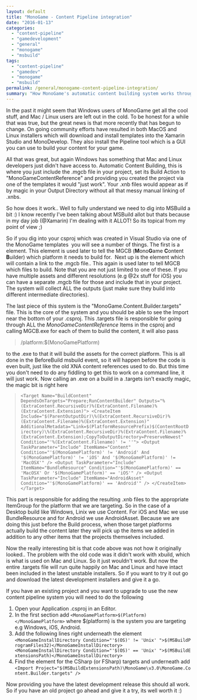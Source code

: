 ```yaml
---
layout: default
title: "MonoGame - Content Pipeline integration"
date: "2016-01-13"
categories: 
  - "content-pipeline"
  - "gamedevelopment"
  - "general"
  - "monogame"
  - "msbuild"
tags: 
  - "content-pipeline"
  - "gamedev"
  - "monogame"
  - "msbuild"
permalink: /general/monogame-content-pipeline-integration/
summary: "How MonoGame's automatic content building system works through MSBuild integration across Windows, Mac, and Linux platforms"
---
```


In the past it might seem that Windows users of MonoGame get all the cool stuff, and Mac / Linux users are left out in the cold. To be honest for a while that was true, but the great news is that more recently that has begun to change. On going community efforts have resulted in both MacOS and Linux installers which will download and install templates into the Xamarin Studio and MonoDevelop. They also install the Pipeline tool which is a GUI you can use to build your content for your game.

All that was great, but again Windows has something that Mac and Linux developers just didn't have access to. Automatic Content Building, this is where you just include the .mgcb file in your project, set its Build Action to "MonoGameContentReference" and providing you created the project via one of the templates it would "just work". Your .xnb files would appear as if by magic in your Output Directory without all that messy manual linking of .xnbs.

So how does it work.. Well to fully understand we need to dig into MSBuild a bit :) I know recently I've been talking about MSBuild allot but thats because in my day job (@Xamarin) I'm dealing with it ALLOT! So its topical from my point of view ;)

So if you dig into your csproj which was created in Visual Studio via one of the MonoGame templates  you will see a number of things. The first is a **<MonoGamePlatform>** element. This element is used later to tell the MGCB (**M**ono**G**ame **C**ontent **B**uilder) which platform it needs to build for.  Next up is the **<MonoGameContentReference>** element which will contain a link to the .mgcb file.. This again is used later to tell MGCB which files to build. Note that you are not just limited to one of these. If you have multiple assets and different resolutions (e.g @2x stuff for iOS) you can have a separate .mgcb file for those and include that in your project. The system will collect ALL the outputs (just make sure they build into different intermediate directories).

The last piece of this system is the "MonoGame.Content.Builder.targets" file. This is the core of the system and you should be able to see the Import near the bottom of your .csproj. This .targets file is responsible for going through ALL the _MonoGameContentReference_ Items in the csproj and calling MGCB.exe for each of them to build the content, it will also pass

> /platform:$(MonoGamePlatform)

to the .exe to that it will build the assets for the correct platform. This is all done in the BeforeBuild msbuild event, so it will happen before the code is even built, just like the old XNA content references used to do. But this time you don't need to do any fiddling to get this to work on a command line, it will just work. Now calling an .exe on a build in a .targets isn't exactly magic, the magic bit is right here

> `<Target Name="BuildContent" DependsOnTargets="Prepare;RunContentBuilder" Outputs="%(ExtraContent.RecursiveDir)%(ExtraContent.Filename)%(ExtraContent.Extension)"> <CreateItem Include="$(ParentOutputDir)\%(ExtraContent.RecursiveDir)%(ExtraContent.Filename)%(ExtraContent.Extension)" AdditionalMetadata="Link=$(PlatformResourcePrefix)$(ContentRootDirectory)\%(ExtraContent.RecursiveDir)%(ExtraContent.Filename)%(ExtraContent.Extension);CopyToOutputDirectory=PreserveNewest" Condition="'%(ExtraContent.Filename)' != ''"> <Output TaskParameter="Include" ItemName="Content" Condition="'$(MonoGamePlatform)' != 'Android' And '$(MonoGamePlatform)' != 'iOS' And '$(MonoGamePlatform)' != 'MacOSX'" /> <Output TaskParameter="Include" ItemName="BundleResource" Condition="'$(MonoGamePlatform)' == 'MacOSX' Or '$(MonoGamePlatform)' == 'iOS'" /> <Output TaskParameter="Include" ItemName="AndroidAsset" Condition="'$(MonoGamePlatform)' == 'Android'" /> </CreateItem> </Target>`

This part is responsible for adding the resulting .xnb files to the appropriate ItemGroup for the platform that we are targeting. So in the case of a Desktop build like Windows, Linix we use Content. For iOS and Mac we use BundleResource and for Android we use AndroidAsset. Because we are doing this just before the Build process, when those target platforms actually build the content later they will pick up the items we added in addition to any other items that the projects themselves included.

Now the really interesting bit is that code above was not how it originally looked.. The problem with the old code was it didn't work with xbuild, which is what is used on Mac and Linux. So it just wouldn't work. But now the entire .targets file will run quite happily on Mac and Linux and have intact been included in the latest unstable installers. So if you want to try it out go and download the latest development installers and give it a go.

If you have an existing project and you want to upgrade to use the new content pipeline system you will need to do the following

1. Open your Application .csproj in an Editor.
2. In the first _<PropertyGroup>_ section add `<MonoGamePlatform>$(Platform)</MonoGamePlatform>` where $(platform) is the system you are targeting e.g Windows, iOS, Android.
3. Add the following lines right underneath the <MonoGamePlatform /> element `<MonoGameInstallDirectory Condition="'$(OS)' != 'Unix' ">$(MSBuildProgramFiles32)</MonoGameInstallDirectory> <MonoGameInstallDirectory Condition="'$(OS)' == 'Unix' ">$(MSBuildExtensionsPath)</MonoGameInstallDirectory>`
4. Find the <Import/> element for the CSharp (or FSharp) targets and underneath add `<Import Project="$(MSBuildExtensionsPath)\MonoGame\v3.0\MonoGame.Content.Builder.targets" />`

Now providing you have the latest development release this should all work. So if you have an old project go ahead and give it a try, its well worth it :)
